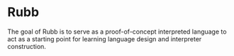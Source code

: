 # Rubb

The goal of Rubb is to serve as a proof-of-concept interpreted language
to act as a starting point for learning language design and interpreter
construction.
